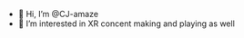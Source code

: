 - 👋 Hi, I’m @CJ-amaze
- 👀 I’m interested in XR concent making and playing as well

<!---
CJ-amaze/CJ-amaze is a ✨ special ✨ repository because its `README.md` (this file) appears on your GitHub profile.
You can click the Preview link to take a look at your changes.
--->
